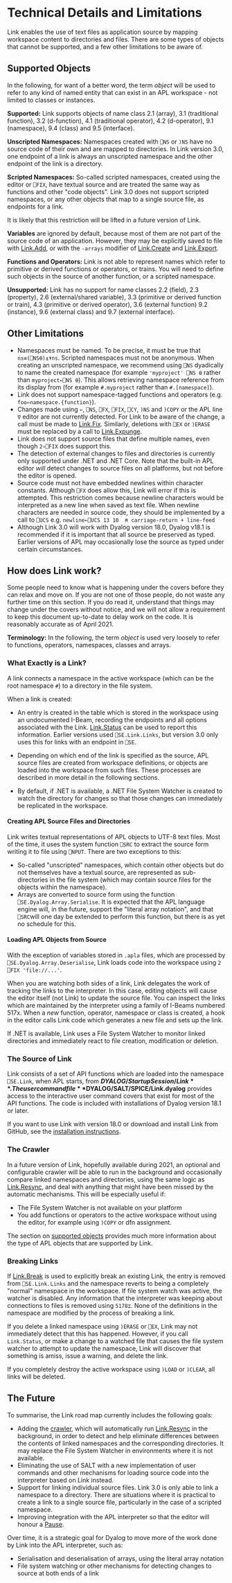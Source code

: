 # Technical Details and Limitations

Link enables the use of text files as application source by mapping workspace content to directories and files. There are some types of objects that cannot be supported, and a few other limitations to be aware of.

## Supported Objects

In the following, for want of a better word, the term *object* will be used to refer to any kind of named entity that can exist in an APL workspace - not limited to classes or instances.

**Supported:** Link supports objects of name class 2.1 (array), 3.1 (traditional function), 3.2 (d-function), 4.1 (traditional operator), 4.2 (d-operator), 9.1 (namespace), 9.4 (class) and 9.5 (interface).

**Unscripted Namespaces:** Namespaces created with `⎕NS` or `)NS` have no source code of their own and are mapped to directories. In Link version 3.0, one endpoint of a link is always an unscripted namespace and the other endpoint of the link is a directory.

**Scripted Namespaces:** So-called scripted namespaces, created using the editor or `⎕FIX`, have textual source and are treated the same way as functions and other "code objects". Link 3.0 does not support scripted namespaces, or any other objects that map to a single source file, as endpoints for a link.

It is likely that this restriction will be lifted in a future version of Link.

**Variables** are ignored by default, because most of them are not part of the source code of an application. However, they may be explicitly saved to file with [Link.Add](/API/Link.Add), or with the `-arrays` modifier of [Link.Create](/API/Link.Create) and [Link.Export](/API/Link.Export).

**Functions and Operators:** Link is not able to represent names which refer to primitive or derived functions or operators, or trains. You will need to define such objects in the source of another function, or a scripted namespace.

**Unsupported:** Link has no support for name classes 2.2 (field), 2.3 (property), 2.6 (external/shared variable), 3.3 (primitive or derived function or train), 4.3 (primitive or derived operator), 3.6 (external function) 9.2 (instance), 9.6 (external class) and 9.7 (external interface).

## Other Limitations

- Namespaces must be named. To be precise, it must be true that `ns≡(⎕NS⍬)⍎⍕ns`. Scripted namespaces must not be anonymous. When creating an unscripted namespace, we recommend using `⎕NS` dyadically to name the created namespace (for example `'myproject' ⎕NS ⍬` rather than `myproject←⎕NS ⍬`). This allows retrieving namespace reference from its display from (for example `#.myproject` rather than `#.[namespace]`).
- Link does not support namespace-tagged functions and operators (e.g. `foo←namespace.{function}`).
- Changes made using `←`, `⎕NS`, `⎕FX`, `⎕FIX`, `⎕CY`, `)NS` and `)COPY` or the APL line `∇` editor are not currently detected. For Link to be aware of the change, a call must be made to [Link.Fix](/API/Link.Fix). Similarly, deletions with `⎕EX` or `)ERASE` must be replaced by a call to [Link.Expunge](/API/Link.Expunge).
- Link does not support source files that define multiple names, even though `2∘⎕FIX` does support this.
- The detection of external changes to files and directories is currently only supported under .NET and .NET Core. Note that the built-in APL editor *will* detect changes to source files on all platforms, but not before the editor is opened.
- Source code must not have embedded newlines within character constants. Although `⎕FX` does allow this, Link will error if this is attempted. This restriction comes because newline characters would be interpreted as a new line when saved as text file. When newline characters are needed in source code, they should be implemented by a call to `⎕UCS` e.g. `newline←⎕UCS 13 10  ⍝ carriage-return + line-feed`
- Although Link 3.0 will work with Dyalog version 18.0, Dyalog v18.1 is recommended if it is important that all source be preserved as typed. Earlier versions of APL may occasionally lose the source as typed under certain circumstances.

## How does Link work?

Some people need to know what is happening under the covers before they can relax and move on. If you are not one of those people, do not waste any further time on this section. If you do read it, understand that things may change under the covers without notice, and we will not allow a requirement to keep this document up-to-date to delay work on the code. It is reasonably accurate as of April 2021.

**Terminology:** In the following, the term *object* is used very loosely to refer to functions, operators, namespaces, classes and arrays.

### What Exactly is a Link?

A link connects a namespace in the active workspace (which can be the root namespace `#`) to a directory in the file system. 

When a link is created:

- An entry is created in the table which is stored in the workspace using an undocumented I-Beam, recording the endpoints and all options associated with the Link. [Link.Status](/API/Link.Status) can be used to report this information. Earlier versions used `⎕SE.Link.Links`, but version 3.0 only uses this for links with an endpoint in `⎕SE`.

- Depending on which end of the link is specified as the source, APL source files are created from workspace definitions, or objects are loaded into the workspace from such files. These processes are described in more detail in the following sections.

- By default, if .NET is available, a .NET File System Watcher is created to watch the directory for changes so that those changes can immediately be replicated in the workspace.

#### Creating APL Source Files and Directories

Link writes textual representations of APL objects to UTF-8 text files. Most of the time, it uses the system function `⎕SRC` to extract the source form writing it to file using `⎕NPUT`. There are two exceptions to this:

- So-called "unscripted" namespaces, which contain other objects but do not themselves have a textual source, are represented as sub-directories in the file system (which may contain source files for the objects within the namespace).
- Arrays are converted to source form using the function ` ⎕SE.Dyalog.Array.Serialise`. It is expected that the APL language engine will, in the future, support the "literal array notation", and that `⎕SRC`will one day be extended to perform this function, but there is as yet no schedule for this.

#### Loading APL Objects from Source

With the exception of variables stored in `.apla` files, which are processed by `⎕SE.Dyalog.Array.Deserialise`, Link loads code into the workspace using `2 ⎕FIX 'file://...'`. 

When you are watching both sides of a link, Link delegates the work of tracking the links to the interpreter. In this case, editing objects will cause the editor itself (not Link) to update the source file. You can inspect the links which are maintained by the interpreter using a family of I-Beams numbered 517x. When a *new* function, operator, namespace or class is created, a hook in the editor calls Link code which generates a new file and sets up the link.

If .NET is available, Link uses a File System Watcher to monitor linked directories and immediately react to file creation, modification or deletion.

### The Source of Link

Link consists of a set of API functions which are loaded into the namespace `⎕SE.Link`, when APL starts, from **$DYALOG/StartupSession/Link**. The user command file **$DYALOG/SALT/SPICE/Link.dyalog** provides access to the interactive user command covers that exist for most of the API functions. The code is included with installations of Dyalog version 18.1 or later. 

If you want to use Link with version 18.0 or download and install Link from GitHub, see the [installation instructions](/Usage/Installation).

### The Crawler

In a future version of Link, hopefully available during 2021, an optional and configurable crawler will be able to run in the background and occasionally compare linked namespaces and directories, using the same logic as [Link.Resync](/API/Link.Resync), and deal with anything that might have been missed by the automatic mechanisms. This will be especially useful if:

* The File System Watcher is not available on your platform
* You add functions or operators to the active workspace without using the editor, for example using ``)COPY`` or dfn assignment.

The section on [supported objects](#supported-objects) provides much more information about the type of APL objects that are supported by Link.

### Breaking Links

If [Link.Break](/API/Link.Break) is used to explicitly break an existing Link, the entry is removed from `⎕SE.Link.Links` and the namespace reverts to being a completely "normal" namespace in the workspace. If file system watch was active, the watcher is disabled. Any information that the interpreter was keeping about connections to files is removed using `5178⌶`. None of the definitions in the namespace are modified by the process of breaking a link.

If you delete a linked namespace using `)ERASE` or `⎕EX`, Link may not immediately detect that this has happened. However, if you call `Link.Status`, or make a change to a watched file that causes the file system watcher to attempt to update the namespace, Link will discover that something is amiss, issue a warning, and delete the link.

If you completely destroy the active workspace using `)LOAD` or `)CLEAR`, all links will be deleted.

## The Future
To summarise, the Link road map currently includes the following goals:

- Adding the [crawler](#the-crawler), which will automatically run [Link.Resync](/API/Link.Resync) in the background, in order to detect and help eliminate differences between the contents of linked namespaces and the corresponding directories. It may replace the File System Watcher in environments where it is not available.
- Eliminating the use of SALT with a new implementation of user commands and other mechanisms for loading source code into the interpreter based on Link instead.
- Support for linking individual source files. Link 3.0 is only able to link a namespace to a directory. There are situations where it is practical to create a link to a single source file, particularly in the case of a scripted namespace.
- Improving integration with the APL interpreter so that the editor will honour a [Pause](/API/Link.Pause).

Over time, it is a strategic goal for Dyalog to move more of the work done by Link into the APL interpreter, such as:

- Serialisation and deserialisation of arrays, using the literal array notation
- File system watching or other mechanisms for detecting changes to source at both ends of a link